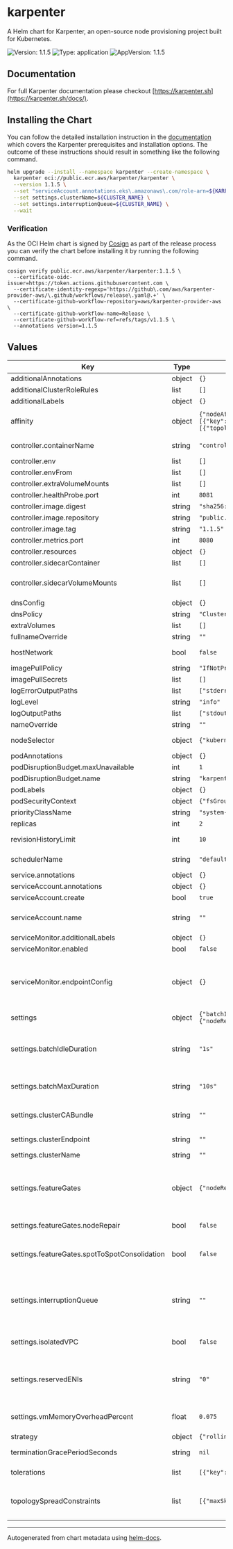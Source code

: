 # karpenter

A Helm chart for Karpenter, an open-source node provisioning project built for Kubernetes.

![Version: 1.1.5](https://img.shields.io/badge/Version-1.1.5-informational?style=flat-square) ![Type: application](https://img.shields.io/badge/Type-application-informational?style=flat-square) ![AppVersion: 1.1.5](https://img.shields.io/badge/AppVersion-1.1.5-informational?style=flat-square)

## Documentation

For full Karpenter documentation please checkout [https://karpenter.sh](https://karpenter.sh/docs/).

## Installing the Chart

You can follow the detailed installation instruction in the [documentation](https://karpenter.sh/docs/getting-started/getting-started-with-karpenter) which covers the Karpenter prerequisites and installation options. The outcome of these instructions should result in something like the following command.

```bash
helm upgrade --install --namespace karpenter --create-namespace \
  karpenter oci://public.ecr.aws/karpenter/karpenter \
  --version 1.1.5 \
  --set "serviceAccount.annotations.eks\.amazonaws\.com/role-arn=${KARPENTER_IAM_ROLE_ARN}" \
  --set settings.clusterName=${CLUSTER_NAME} \
  --set settings.interruptionQueue=${CLUSTER_NAME} \
  --wait
```

### Verification

As the OCI Helm chart is signed by [Cosign](https://github.com/sigstore/cosign) as part of the release process you can verify the chart before installing it by running the following command.

```shell
cosign verify public.ecr.aws/karpenter/karpenter:1.1.5 \
  --certificate-oidc-issuer=https://token.actions.githubusercontent.com \
  --certificate-identity-regexp='https://github\.com/aws/karpenter-provider-aws/\.github/workflows/release\.yaml@.+' \
  --certificate-github-workflow-repository=aws/karpenter-provider-aws \
  --certificate-github-workflow-name=Release \
  --certificate-github-workflow-ref=refs/tags/v1.1.5 \
  --annotations version=1.1.5
```

## Values

| Key | Type | Default | Description |
|-----|------|---------|-------------|
| additionalAnnotations | object | `{}` | Additional annotations to add into metadata. |
| additionalClusterRoleRules | list | `[]` | Specifies additional rules for the core ClusterRole. |
| additionalLabels | object | `{}` | Additional labels to add into metadata. |
| affinity | object | `{"nodeAffinity":{"requiredDuringSchedulingIgnoredDuringExecution":{"nodeSelectorTerms":[{"matchExpressions":[{"key":"karpenter.sh/nodepool","operator":"DoesNotExist"}]}]}},"podAntiAffinity":{"requiredDuringSchedulingIgnoredDuringExecution":[{"topologyKey":"kubernetes.io/hostname"}]}}` | Affinity rules for scheduling the pod. If an explicit label selector is not provided for pod affinity or pod anti-affinity one will be created from the pod selector labels. |
| controller.containerName | string | `"controller"` | Distinguishing container name (containerName: karpenter-controller). |
| controller.env | list | `[]` | Additional environment variables for the controller pod. |
| controller.envFrom | list | `[]` |  |
| controller.extraVolumeMounts | list | `[]` | Additional volumeMounts for the controller pod. |
| controller.healthProbe.port | int | `8081` | The container port to use for http health probe. |
| controller.image.digest | string | `"sha256:7a4fb72a1cf9ac26470aa5969620be3461b28f3fc990f057b5fc484db719455a"` | SHA256 digest of the controller image. |
| controller.image.repository | string | `"public.ecr.aws/karpenter/controller"` | Repository path to the controller image. |
| controller.image.tag | string | `"1.1.5"` | Tag of the controller image. |
| controller.metrics.port | int | `8080` | The container port to use for metrics. |
| controller.resources | object | `{}` | Resources for the controller pod. |
| controller.sidecarContainer | list | `[]` | Additional sidecarContainer config |
| controller.sidecarVolumeMounts | list | `[]` | Additional volumeMounts for the sidecar - this will be added to the volume mounts on top of extraVolumeMounts |
| dnsConfig | object | `{}` | Configure DNS Config for the pod |
| dnsPolicy | string | `"ClusterFirst"` | Configure the DNS Policy for the pod |
| extraVolumes | list | `[]` | Additional volumes for the pod. |
| fullnameOverride | string | `""` | Overrides the chart's computed fullname. |
| hostNetwork | bool | `false` | Bind the pod to the host network. This is required when using a custom CNI. |
| imagePullPolicy | string | `"IfNotPresent"` | Image pull policy for Docker images. |
| imagePullSecrets | list | `[]` | Image pull secrets for Docker images. |
| logErrorOutputPaths | list | `["stderr"]` | Log errorOutputPaths - defaults to stderr only |
| logLevel | string | `"info"` | Global log level, defaults to 'info' |
| logOutputPaths | list | `["stdout"]` | Log outputPaths - defaults to stdout only |
| nameOverride | string | `""` | Overrides the chart's name. |
| nodeSelector | object | `{"kubernetes.io/os":"linux"}` | Node selectors to schedule the pod to nodes with labels. |
| podAnnotations | object | `{}` | Additional annotations for the pod. |
| podDisruptionBudget.maxUnavailable | int | `1` |  |
| podDisruptionBudget.name | string | `"karpenter"` |  |
| podLabels | object | `{}` | Additional labels for the pod. |
| podSecurityContext | object | `{"fsGroup":65532}` | SecurityContext for the pod. |
| priorityClassName | string | `"system-cluster-critical"` | PriorityClass name for the pod. |
| replicas | int | `2` | Number of replicas. |
| revisionHistoryLimit | int | `10` | The number of old ReplicaSets to retain to allow rollback. |
| schedulerName | string | `"default-scheduler"` | Specify which Kubernetes scheduler should dispatch the pod. |
| service.annotations | object | `{}` | Additional annotations for the Service. |
| serviceAccount.annotations | object | `{}` | Additional annotations for the ServiceAccount. |
| serviceAccount.create | bool | `true` | Specifies if a ServiceAccount should be created. |
| serviceAccount.name | string | `""` | The name of the ServiceAccount to use. If not set and create is true, a name is generated using the fullname template. |
| serviceMonitor.additionalLabels | object | `{}` | Additional labels for the ServiceMonitor. |
| serviceMonitor.enabled | bool | `false` | Specifies whether a ServiceMonitor should be created. |
| serviceMonitor.endpointConfig | object | `{}` | Configuration on `http-metrics` endpoint for the ServiceMonitor. Not to be used to add additional endpoints. See the Prometheus operator documentation for configurable fields https://github.com/prometheus-operator/prometheus-operator/blob/main/Documentation/api.md#endpoint |
| settings | object | `{"batchIdleDuration":"1s","batchMaxDuration":"10s","clusterCABundle":"","clusterEndpoint":"","clusterName":"","eksControlPlane":false,"featureGates":{"nodeRepair":false,"spotToSpotConsolidation":false},"interruptionQueue":"","isolatedVPC":false,"reservedENIs":"0","vmMemoryOverheadPercent":0.075}` | Global Settings to configure Karpenter |
| settings.batchIdleDuration | string | `"1s"` | The maximum amount of time with no new ending pods that if exceeded ends the current batching window. If pods arrive faster than this time, the batching window will be extended up to the maxDuration. If they arrive slower, the pods will be batched separately. |
| settings.batchMaxDuration | string | `"10s"` | The maximum length of a batch window. The longer this is, the more pods we can consider for provisioning at one time which usually results in fewer but larger nodes. |
| settings.clusterCABundle | string | `""` | Cluster CA bundle for TLS configuration of provisioned nodes. If not set, this is taken from the controller's TLS configuration for the API server. |
| settings.clusterEndpoint | string | `""` | Cluster endpoint. If not set, will be discovered during startup (EKS only) |
| settings.clusterName | string | `""` | Cluster name. |
| settings.featureGates | object | `{"nodeRepair":false,"spotToSpotConsolidation":false}` | Feature Gate configuration values. Feature Gates will follow the same graduation process and requirements as feature gates in Kubernetes. More information here https://kubernetes.io/docs/reference/command-line-tools-reference/feature-gates/#feature-gates-for-alpha-or-beta-features |
| settings.featureGates.nodeRepair | bool | `false` | nodeRepair is ALPHA and is disabled by default. Setting this to true will enable node repair. |
| settings.featureGates.spotToSpotConsolidation | bool | `false` | spotToSpotConsolidation is ALPHA and is disabled by default. Setting this to true will enable spot replacement consolidation for both single and multi-node consolidation. |
| settings.interruptionQueue | string | `""` | Interruption queue is the name of the SQS queue used for processing interruption events from EC2 Interruption handling is disabled if not specified. Enabling interruption handling may require additional permissions on the controller service account. Additional permissions are outlined in the docs. |
| settings.isolatedVPC | bool | `false` | If true then assume we can't reach AWS services which don't have a VPC endpoint This also has the effect of disabling look-ups to the AWS pricing endpoint |
| settings.reservedENIs | string | `"0"` | Reserved ENIs are not included in the calculations for max-pods or kube-reserved This is most often used in the VPC CNI custom networking setup https://docs.aws.amazon.com/eks/latest/userguide/cni-custom-network.html |
| settings.vmMemoryOverheadPercent | float | `0.075` | The VM memory overhead as a percent that will be subtracted from the total memory for all instance types. The value of `0.075` equals to 7.5%. |
| strategy | object | `{"rollingUpdate":{"maxUnavailable":1}}` | Strategy for updating the pod. |
| terminationGracePeriodSeconds | string | `nil` | Override the default termination grace period for the pod. |
| tolerations | list | `[{"key":"CriticalAddonsOnly","operator":"Exists"}]` | Tolerations to allow the pod to be scheduled to nodes with taints. |
| topologySpreadConstraints | list | `[{"maxSkew":1,"topologyKey":"topology.kubernetes.io/zone","whenUnsatisfiable":"DoNotSchedule"}]` | Topology spread constraints to increase the controller resilience by distributing pods across the cluster zones. If an explicit label selector is not provided one will be created from the pod selector labels. |

----------------------------------------------

Autogenerated from chart metadata using [helm-docs](https://github.com/norwoodj/helm-docs/).
